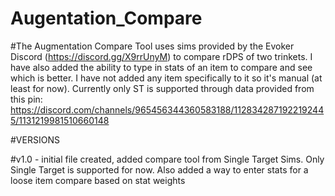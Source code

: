 # Augentation_Compare

#The Augmentation Compare Tool uses sims provided
by the Evoker Discord (https://discord.gg/X9rrUnyM)
to compare rDPS of two trinkets. I have also added
the ability to type in stats of an item to compare
and see which is better. I have not added any item
specifically to it so it's manual (at least for now).
Currently only ST is supported through data provided
from this pin: 
https://discord.com/channels/965456344360583188/1128342871922192445/1131219981510660148

#VERSIONS

#v1.0 - initial file created, added compare tool from
Single Target Sims. Only Single Target is supported
for now. Also added a way to enter stats for a loose
item compare based on stat weights

